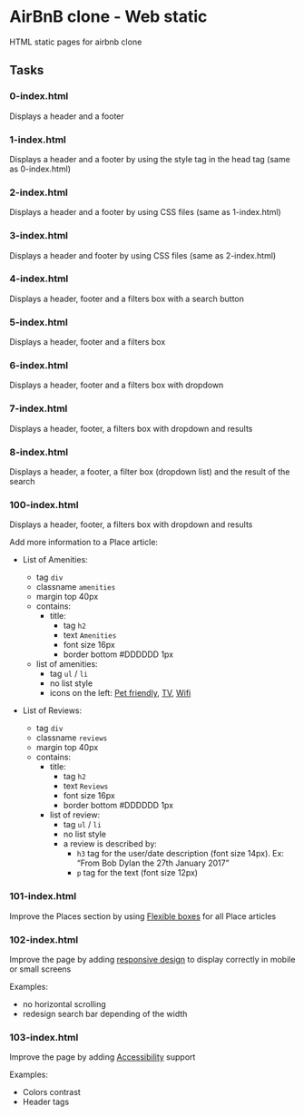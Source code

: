 # AirBnB clone - Web static

HTML static pages for airbnb clone

## Tasks

### 0-index.html

Displays a header and a footer

### 1-index.html

Displays a header and a footer by using the style tag in the head tag (same as 0-index.html)

### 2-index.html

Displays a header and a footer by using CSS files (same as 1-index.html)

### 3-index.html

Displays a header and footer by using CSS files (same as 2-index.html)

### 4-index.html

Displays a header, footer and a filters box with a search button

### 5-index.html

Displays a header, footer and a filters box

### 6-index.html

Displays a header, footer and a filters box with dropdown

### 7-index.html

Displays a header, footer, a filters box with dropdown and results

### 8-index.html

Displays a header, a footer, a filter box (dropdown list) and the result of the search

### 100-index.html

Displays a header, footer, a filters box with dropdown and results

Add more information to a Place article:

- List of Amenities:
  - tag `div`
  - classname `amenities`
  - margin top 40px
  - contains:
    - title:
      - tag `h2`
      - text `Amenities`
      - font size 16px
      - border bottom #DDDDDD 1px
  - list of amenities:
    - tag `ul` / `li`
    - no list style
    - icons on the left: [Pet friendly](https://s3.amazonaws.com/intranet-projects-files/holbertonschool-higher-level_programming+/268/icon_pets.png), [TV](https://s3.amazonaws.com/intranet-projects-files/holbertonschool-higher-level_programming+/268/icon_tv.png), [Wifi](https://s3.amazonaws.com/intranet-projects-files/holbertonschool-higher-level_programming+/268/icon_wifi.png)

- List of Reviews:
  - tag `div`
  - classname `reviews`
  - margin top 40px
  - contains:
    - title:
      - tag `h2`
      - text `Reviews`
      - font size 16px
      - border bottom #DDDDDD 1px
    - list of review:
      - tag `ul` / `li`
      - no list style
      - a review is described by:
        - `h3` tag for the user/date description (font size 14px). Ex: “From Bob Dylan the 27th January 2017”
        - `p` tag for the text (font size 12px)

### 101-index.html

Improve the Places section by using [Flexible boxes](https://intranet.alxswe.com/rltoken/Xc-nBlQHexwNaCuKYpZ2-A) for all Place articles

### 102-index.html

Improve the page by adding [responsive design](https://intranet.alxswe.com/rltoken/9mRhZcLRxmsuCyF8q7S8Ww) to display correctly in mobile or small screens

Examples:

- no horizontal scrolling
- redesign search bar depending of the width

### 103-index.html

Improve the page by adding [Accessibility](https://intranet.alxswe.com/rltoken/JO-zonPvzBUfqpYRZDAtug) support

Examples:

- Colors contrast
- Header tags
